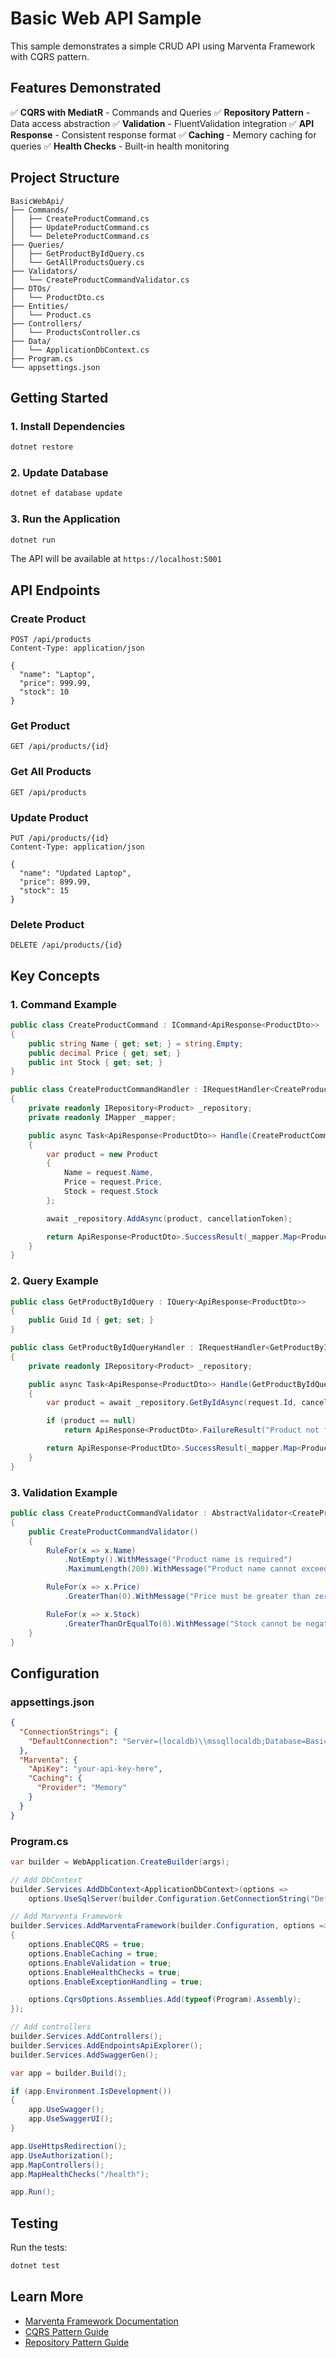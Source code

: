# Basic Web API Sample

This sample demonstrates a simple CRUD API using Marventa Framework with CQRS pattern.

## Features Demonstrated

✅ **CQRS with MediatR** - Commands and Queries
✅ **Repository Pattern** - Data access abstraction
✅ **Validation** - FluentValidation integration
✅ **API Response** - Consistent response format
✅ **Caching** - Memory caching for queries
✅ **Health Checks** - Built-in health monitoring

## Project Structure

```
BasicWebApi/
├── Commands/
│   ├── CreateProductCommand.cs
│   ├── UpdateProductCommand.cs
│   └── DeleteProductCommand.cs
├── Queries/
│   ├── GetProductByIdQuery.cs
│   └── GetAllProductsQuery.cs
├── Validators/
│   └── CreateProductCommandValidator.cs
├── DTOs/
│   └── ProductDto.cs
├── Entities/
│   └── Product.cs
├── Controllers/
│   └── ProductsController.cs
├── Data/
│   └── ApplicationDbContext.cs
├── Program.cs
└── appsettings.json
```

## Getting Started

### 1. Install Dependencies

```bash
dotnet restore
```

### 2. Update Database

```bash
dotnet ef database update
```

### 3. Run the Application

```bash
dotnet run
```

The API will be available at `https://localhost:5001`

## API Endpoints

### Create Product
```http
POST /api/products
Content-Type: application/json

{
  "name": "Laptop",
  "price": 999.99,
  "stock": 10
}
```

### Get Product
```http
GET /api/products/{id}
```

### Get All Products
```http
GET /api/products
```

### Update Product
```http
PUT /api/products/{id}
Content-Type: application/json

{
  "name": "Updated Laptop",
  "price": 899.99,
  "stock": 15
}
```

### Delete Product
```http
DELETE /api/products/{id}
```

## Key Concepts

### 1. Command Example

```csharp
public class CreateProductCommand : ICommand<ApiResponse<ProductDto>>
{
    public string Name { get; set; } = string.Empty;
    public decimal Price { get; set; }
    public int Stock { get; set; }
}

public class CreateProductCommandHandler : IRequestHandler<CreateProductCommand, ApiResponse<ProductDto>>
{
    private readonly IRepository<Product> _repository;
    private readonly IMapper _mapper;

    public async Task<ApiResponse<ProductDto>> Handle(CreateProductCommand request, CancellationToken cancellationToken)
    {
        var product = new Product
        {
            Name = request.Name,
            Price = request.Price,
            Stock = request.Stock
        };

        await _repository.AddAsync(product, cancellationToken);

        return ApiResponse<ProductDto>.SuccessResult(_mapper.Map<ProductDto>(product));
    }
}
```

### 2. Query Example

```csharp
public class GetProductByIdQuery : IQuery<ApiResponse<ProductDto>>
{
    public Guid Id { get; set; }
}

public class GetProductByIdQueryHandler : IRequestHandler<GetProductByIdQuery, ApiResponse<ProductDto>>
{
    private readonly IRepository<Product> _repository;

    public async Task<ApiResponse<ProductDto>> Handle(GetProductByIdQuery request, CancellationToken cancellationToken)
    {
        var product = await _repository.GetByIdAsync(request.Id, cancellationToken);

        if (product == null)
            return ApiResponse<ProductDto>.FailureResult("Product not found");

        return ApiResponse<ProductDto>.SuccessResult(_mapper.Map<ProductDto>(product));
    }
}
```

### 3. Validation Example

```csharp
public class CreateProductCommandValidator : AbstractValidator<CreateProductCommand>
{
    public CreateProductCommandValidator()
    {
        RuleFor(x => x.Name)
            .NotEmpty().WithMessage("Product name is required")
            .MaximumLength(200).WithMessage("Product name cannot exceed 200 characters");

        RuleFor(x => x.Price)
            .GreaterThan(0).WithMessage("Price must be greater than zero");

        RuleFor(x => x.Stock)
            .GreaterThanOrEqualTo(0).WithMessage("Stock cannot be negative");
    }
}
```

## Configuration

### appsettings.json

```json
{
  "ConnectionStrings": {
    "DefaultConnection": "Server=(localdb)\\mssqllocaldb;Database=BasicWebApiDb;Trusted_Connection=True;"
  },
  "Marventa": {
    "ApiKey": "your-api-key-here",
    "Caching": {
      "Provider": "Memory"
    }
  }
}
```

### Program.cs

```csharp
var builder = WebApplication.CreateBuilder(args);

// Add DbContext
builder.Services.AddDbContext<ApplicationDbContext>(options =>
    options.UseSqlServer(builder.Configuration.GetConnectionString("DefaultConnection")));

// Add Marventa Framework
builder.Services.AddMarventaFramework(builder.Configuration, options =>
{
    options.EnableCQRS = true;
    options.EnableCaching = true;
    options.EnableValidation = true;
    options.EnableHealthChecks = true;
    options.EnableExceptionHandling = true;

    options.CqrsOptions.Assemblies.Add(typeof(Program).Assembly);
});

// Add controllers
builder.Services.AddControllers();
builder.Services.AddEndpointsApiExplorer();
builder.Services.AddSwaggerGen();

var app = builder.Build();

if (app.Environment.IsDevelopment())
{
    app.UseSwagger();
    app.UseSwaggerUI();
}

app.UseHttpsRedirection();
app.UseAuthorization();
app.MapControllers();
app.MapHealthChecks("/health");

app.Run();
```

## Testing

Run the tests:
```bash
dotnet test
```

## Learn More

- [Marventa Framework Documentation](../../README.md)
- [CQRS Pattern Guide](../../docs/features/cqrs.md)
- [Repository Pattern Guide](../../docs/architecture/repository-pattern.md)